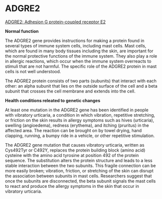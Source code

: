 <!--
source: https://medlineplus.gov/genetics/gene/adgre2/
tags: gene
-->

# ADGRE2

[ADGRE2: Adhesion G protein-coupled receptor E2](https://medlineplus.gov/genetics/gene/adgre2/)

**Normal function**

The ADGRE2 gene provides instructions for making a protein found in several types of immune system cells, including mast cells. Mast cells, which are found in many body tissues including the skin, are important for the normal protective functions of the immune system. They also play a role in allergic reactions, which occur when the immune system overreacts to stimuli that are not harmful. The specific role of the ADGRE2 protein in mast cells is not well understood.

The ADGRE2 protein consists of two parts (subunits) that interact with each other: an alpha subunit that lies on the outside surface of the cell and a beta subunit that crosses the cell membrane and extends into the cell.


**Health conditions releated to genetic changes**

At least one mutation in the ADGRE2 gene has been identified in people with vibratory urticaria, a condition in which vibration, repetitive stretching, or friction on the skin results in allergy symptoms such as hives (urticaria), swelling (angioedema), redness (erythema), and itching (pruritus) in the affected area. The reaction can be brought on by towel drying, hand clapping, running, a bumpy ride in a vehicle, or other repetitive stimulation.

The ADGRE2 gene mutation that causes vibratory urticaria, written as Cys492Tyr or C492Y, replaces the protein building block (amino acid) cysteine with the amino acid tyrosine at position 492 of the protein sequence. The substitution alters the protein structure and leads to a less stable interaction between the two subunits. This fragile connection can be more easily broken; vibration, friction, or stretching of the skin can disrupt the association between subunits in mast cells. Researchers suggest that once the subunits are disconnected, the beta subunit signals the mast cells to react and produce the allergy symptoms in the skin that occur in vibratory urticaria.
